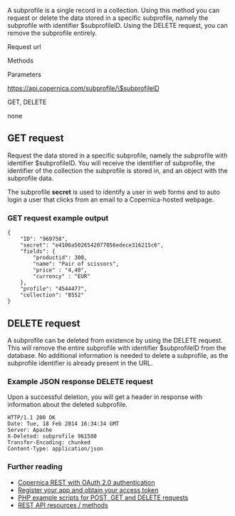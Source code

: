 A subprofile is a single record in a collection. Using this method you
can request or delete the data stored in a specific subprofile, namely
the subprofile with identifier \$subprofileID. Using the DELETE request,
you can remove the subprofile entirely.

Request url

Methods

Parameters

https://api.copernica.com/subprofile/\$subprofileID

GET, DELETE

none

GET request
-----------

Request the data stored in a specific subprofile, namely the subprofile
with identifier \$subprofileID. You will receive the identifier of
subprofile, the identifier of the collection the subprofile is stored
in, and an object with the subprofile data.

The subprofile **secret** is used to identify a user in web forms and to
auto login a user that clicks from an email to a Copernica-hosted
webpage.

### GET request example output

~~~~ {.language-javascript}
{
    "ID": "969758",
    "secret": "e4106a5026542077056edece316215c6",
    "fields": {
        "productid": 300,
        "name": "Pair of scissors",
        "price" : "4,40",
        "currency" : "EUR"
    },
    "profile": "4544477",
    "collection": "8552"
}
~~~~

DELETE request
--------------

A subprofile can be deleted from existence by using the DELETE request.
This will remove the entire subprofile with identifier \$subprofileID
from the database. No additional information is needed to delete a
subprofile, as the subprofile identifier is already present in the URL.

### Example JSON response DELETE request

Upon a successful deletion, you will get a header in response with
information about the deleted subprofile.

~~~~ {.language-javascript}
HTTP/1.1 200 OK
Date: Tue, 18 Feb 2014 16:34:34 GMT
Server: Apache
X-Deleted: subprofile 961580
Transfer-Encoding: chunked
Content-Type: application/json
~~~~

### Further reading

-   [Copernica REST with OAuth 2.0
    authentication](./setting-up-copernica-rest-service.en.md)
-   [Register your app and obtain your access
    token](./register-your-app-on-copernica-com.en.md)
-   [PHP example scripts for POST, GET and DELETE
    requests](./example-get-post-and-delete-requests.en.md)
-   [REST API resources / methods](./the-copernica-rest-api.en.md)

